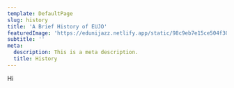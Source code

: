 ```yaml
---
template: DefaultPage
slug: history
title: 'A Brief History of EUJO'
featuredImage: 'https://edunijazz.netlify.app/static/98c9eb7e15ce504f30a1c1176b4d78fd/a296c/history.jpg'
subtitle: ''
meta:
  description: This is a meta description.
  title: History
---
```


Hi